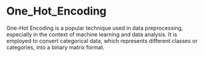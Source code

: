 # One_Hot_Encoding
One-Hot Encoding is a popular technique used in data preprocessing, especially in the context of machine learning and data analysis. It is employed to convert categorical data, which represents different classes or categories, into a binary matrix format. 
